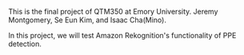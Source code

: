 This is the final project of QTM350 at Emory University.
Jeremy Montgomery, Se Eun Kim, and Isaac Cha(Mino).

In this project, we will test Amazon Rekognition's functionality of PPE detection.
